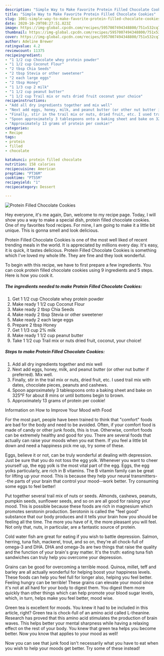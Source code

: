 ```yaml
---
description: "Simple Way to Make Favorite Protein Filled Chocolate Cookies"
title: "Simple Way to Make Favorite Protein Filled Chocolate Cookies"
slug: 1081-simple-way-to-make-favorite-protein-filled-chocolate-cookies
date: 2020-10-29T08:27:51.823Z
image: https://img-global.cpcdn.com/recipes/5957007494348800/751x532cq70/protein-filled-chocolate-cookies-recipe-main-photo.jpg
thumbnail: https://img-global.cpcdn.com/recipes/5957007494348800/751x532cq70/protein-filled-chocolate-cookies-recipe-main-photo.jpg
cover: https://img-global.cpcdn.com/recipes/5957007494348800/751x532cq70/protein-filled-chocolate-cookies-recipe-main-photo.jpg
author: Adeline Brewer
ratingvalue: 4.2
reviewcount: 11375
recipeingredient:
- "1 1/2 cup Chocolate whey protein powder"
- "1 1/2 cup Coconut Flour"
- "2 tbsp Chia Seeds"
- "2 tbsp Stevia or other sweetener"
- "2 each large eggs"
- "2 tbsp Honey"
- "1 1/3 cup 2 milk"
- "1 1/2 cup peanut butter"
- "1 1/2 cup Trail mix or nuts dried fruit coconut your choice"
recipeinstructions:
- "Add all dry ingredients together and mix well"
- "Next add eggs, honey, milk, and peanut butter (or other nut butter if preferred). Mix well."
- "Finally, stir in the trail mix or nuts, dried fruit, etc. I used trail mix with dates, chocolate pieces, peanuts and cashews."
- "Spoon approximately 3 tablespoons onto a baking sheet and bake on 325°F for about 8 mins or until bottoms begin to brown."
- "Approximately 13 grams of protein per cookie!"
categories:
- Recipe
tags:
- protein
- filled
- chocolate

katakunci: protein filled chocolate 
nutrition: 158 calories
recipecuisine: American
preptime: "PT36M"
cooktime: "PT55M"
recipeyield: "1"
recipecategory: Dessert

---
```



![Protein Filled Chocolate Cookies](https://img-global.cpcdn.com/recipes/5957007494348800/751x532cq70/protein-filled-chocolate-cookies-recipe-main-photo.jpg)

Hey everyone, it's me again, Dan, welcome to my recipe page. Today, I will show you a way to make a special dish, protein filled chocolate cookies. One of my favorites food recipes. For mine, I am going to make it a little bit unique. This is gonna smell and look delicious.



Protein Filled Chocolate Cookies is one of the most well liked of recent trending meals in the world. It is appreciated by millions every day. It's easy, it is quick, it tastes delicious. Protein Filled Chocolate Cookies is something which I've loved my whole life. They are fine and they look wonderful.


To begin with this recipe, we have to first prepare a few ingredients. You can cook protein filled chocolate cookies using 9 ingredients and 5 steps. Here is how you cook it.

<!--inarticleads1-->

##### The ingredients needed to make Protein Filled Chocolate Cookies:

1. Get 1 1/2 cup Chocolate whey protein powder
1. Make ready 1 1/2 cup Coconut Flour
1. Make ready 2 tbsp Chia Seeds
1. Make ready 2 tbsp Stevia or other sweetener
1. Make ready 2 each large eggs
1. Prepare 2 tbsp Honey
1. Get 1 1/3 cup 2% milk
1. Make ready 1 1/2 cup peanut butter
1. Take 1 1/2 cup Trail mix or nuts dried fruit, coconut, your choice!




<!--inarticleads2-->

##### Steps to make Protein Filled Chocolate Cookies:

1. Add all dry ingredients together and mix well
1. Next add eggs, honey, milk, and peanut butter (or other nut butter if preferred). Mix well.
1. Finally, stir in the trail mix or nuts, dried fruit, etc. I used trail mix with dates, chocolate pieces, peanuts and cashews.
1. Spoon approximately 3 tablespoons onto a baking sheet and bake on 325°F for about 8 mins or until bottoms begin to brown.
1. Approximately 13 grams of protein per cookie!




Information on How to Improve Your Mood with Food


For the most part, people have been trained to think that "comfort" foods are bad for the body and need to be avoided. Often, if your comfort food is made of candy or other junk foods, this is true. Otherwise, comfort foods can be extremely healthy and good for you. There are several foods that actually can raise your moods when you eat them. If you feel a little bit down and need a happiness pick me up, try some of these.

Eggs, believe it or not, can be truly wonderful at dealing with depression. Just be sure that you do not toss the egg yolk. Whenever you want to cheer yourself up, the egg yolk is the most vital part of the egg. Eggs, the egg yolks particularly, are rich in B vitamins. The B vitamin family can be great for lifting up your mood. This is because they help your neural transmitters--the parts of your brain that control your mood--work better. Try consuming some eggs to feel better!

Put together several trail mix of nuts or seeds. Almonds, cashews, peanuts, pumpkin seeds, sunflower seeds, and so on are all good for raising your mood. This is possible because these foods are rich in magnesium which promotes serotonin production. Serotonin is called the "feel good" substance that our body produces and it tells your brain how you should be feeling all the time. The more you have of it, the more pleasant you will feel. Not only that, nuts, in particular, are a fantastic source of protein.

Cold water fish are great for eating if you wish to battle depression. Salmon, herring, tuna fish, mackerel, trout, and so on, they're all chock-full of omega-3 and DHA. DHA and omega-3s are two things that raise the quality and the function of your brain's gray matter. It's the truth: eating tuna fish sandwiches can truly help you overcome your depression. 

Grains can be good for overcoming a terrible mood. Quinoa, millet, teff and barley are all actually wonderful for helping boost your happiness levels. These foods can help you feel full for longer also, helping you feel better. Feeling hungry can be terrible! These grains can elevate your mood since it's not at all hard for your body to digest them. You digest them more quickly than other things which can help promote your blood sugar levels, which, in turn, helps make you feel better, mood wise.

Green tea is excellent for moods. You knew it had to be included in this article, right? Green tea is chock-full of an amino acid called L-theanine. Research has proved that this amino acid stimulates the production of brain waves. This helps better your mental sharpness while having a relaxing effect on the rest of your body. You knew that green tea helps you become better. Now you know that applies to your mood as well!

Now you can see that junk food isn't necessarily what you have to eat when you wish to help your moods get better. Try some of these instead!

